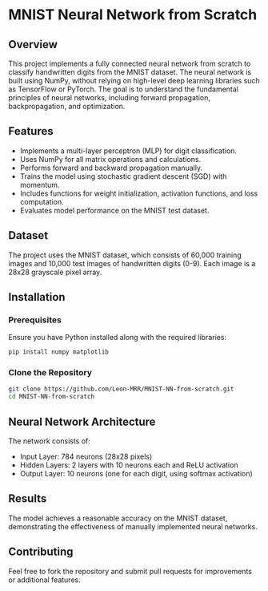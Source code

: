 # MNIST Neural Network from Scratch

## Overview
This project implements a fully connected neural network from scratch to classify handwritten digits from the MNIST dataset. The neural network is built using NumPy, without relying on high-level deep learning libraries such as TensorFlow or PyTorch. The goal is to understand the fundamental principles of neural networks, including forward propagation, backpropagation, and optimization.

## Features
- Implements a multi-layer perceptron (MLP) for digit classification.
- Uses NumPy for all matrix operations and calculations.
- Performs forward and backward propagation manually.
- Trains the model using stochastic gradient descent (SGD) with momentum.
- Includes functions for weight initialization, activation functions, and loss computation.
- Evaluates model performance on the MNIST test dataset.

## Dataset
The project uses the MNIST dataset, which consists of 60,000 training images and 10,000 test images of handwritten digits (0-9). Each image is a 28x28 grayscale pixel array.

## Installation
### Prerequisites
Ensure you have Python installed along with the required libraries:
```bash
pip install numpy matplotlib
```

### Clone the Repository
```bash
git clone https://github.com/Leon-MRR/MNIST-NN-from-scratch.git
cd MNIST-NN-from-scratch
```

## Neural Network Architecture
The network consists of:
- Input Layer: 784 neurons (28x28 pixels)
- Hidden Layers: 2 layers with 10 neurons each and ReLU activation
- Output Layer: 10 neurons (one for each digit, using softmax activation)

## Results
The model achieves a reasonable accuracy on the MNIST dataset, demonstrating the effectiveness of manually implemented neural networks.


## Contributing
Feel free to fork the repository and submit pull requests for improvements or additional features.



